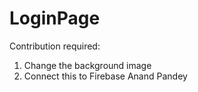 # LoginPage

Contribution required:
1. Change the background image
2. Connect this to Firebase
Anand Pandey